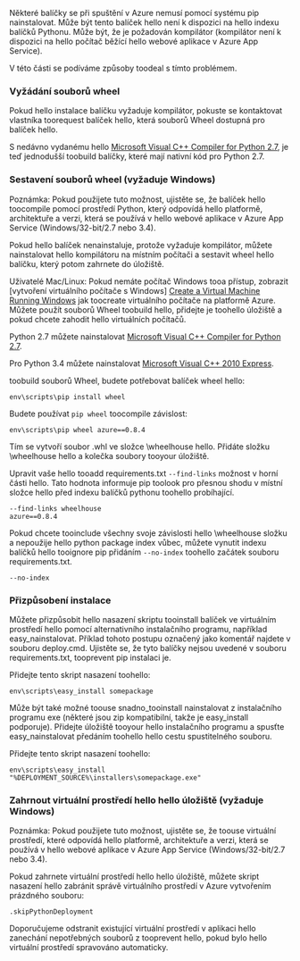 Některé balíčky se při spuštění v Azure nemusí pomocí systému pip nainstalovat.  Může být tento balíček hello není k dispozici na hello indexu balíčků Pythonu.  Může být, že je požadován kompilátor (kompilátor není k dispozici na hello počítač běžící hello webové aplikace v Azure App Service).

V této části se podíváme způsoby toodeal s tímto problémem.

### <a name="request-wheels"></a>Vyžádání souborů wheel
Pokud hello instalace balíčku vyžaduje kompilátor, pokuste se kontaktovat vlastníka toorequest balíček hello, která souborů Wheel dostupná pro balíček hello.

S nedávno vydanému hello [Microsoft Visual C++ Compiler for Python 2.7][Microsoft Visual C++ Compiler for Python 2.7], je teď jednodušší toobuild balíčky, které mají nativní kód pro Python 2.7.

### <a name="build-wheels-requires-windows"></a>Sestavení souborů wheel (vyžaduje Windows)
Poznámka: Pokud použijete tuto možnost, ujistěte se, že balíček hello toocompile pomocí prostředí Python, který odpovídá hello platformě, architektuře a verzi, která se používá v hello webové aplikace v Azure App Service (Windows/32-bit/2.7 nebo 3.4).

Pokud hello balíček nenainstaluje, protože vyžaduje kompilátor, můžete nainstalovat hello kompilátoru na místním počítači a sestavit wheel hello balíčku, který potom zahrnete do úložiště.

Uživatelé Mac/Linux: Pokud nemáte počítač Windows tooa přístup, zobrazit [vytvoření virtuálního počítače s Windows] [ Create a Virtual Machine Running Windows] jak toocreate virtuálního počítače na platformě Azure.  Můžete použít souborů Wheel toobuild hello, přidejte je toohello úložiště a pokud chcete zahodit hello virtuálních počítačů. 

Python 2.7 můžete nainstalovat [Microsoft Visual C++ Compiler for Python 2.7][Microsoft Visual C++ Compiler for Python 2.7].

Pro Python 3.4 můžete nainstalovat [Microsoft Visual C++ 2010 Express][Microsoft Visual C++ 2010 Express].

toobuild souborů Wheel, budete potřebovat balíček wheel hello:

    env\scripts\pip install wheel

Budete používat `pip wheel` toocompile závislost:

    env\scripts\pip wheel azure==0.8.4

Tím se vytvoří soubor .whl ve složce \wheelhouse hello.  Přidáte složku \wheelhouse hello a kolečka soubory tooyour úložiště.

Upravit vaše hello tooadd requirements.txt `--find-links` možnost v horní části hello. Tato hodnota informuje pip toolook pro přesnou shodu v místní složce hello před indexu balíčků pythonu toohello probíhající.

    --find-links wheelhouse
    azure==0.8.4

Pokud chcete tooinclude všechny svoje závislosti hello \wheelhouse složku a nepoužije hello python package index vůbec, můžete vynutit indexu balíčků hello tooignore pip přidáním `--no-index` toohello začátek souboru requirements.txt.

    --no-index

### <a name="customize-installation"></a>Přizpůsobení instalace
Můžete přizpůsobit hello nasazení skriptu tooinstall balíček ve virtuálním prostředí hello pomocí alternativního instalačního programu, například easy\_nainstalovat.  Příklad tohoto postupu označený jako komentář najdete v souboru deploy.cmd.  Ujistěte se, že tyto balíčky nejsou uvedené v souboru requirements.txt, tooprevent pip instalaci je.

Přidejte tento skript nasazení toohello:

    env\scripts\easy_install somepackage

Může být také možné toouse snadno\_tooinstall nainstalovat z instalačního programu exe (některé jsou zip kompatibilní, takže je easy\_install podporuje).  Přidejte úložiště tooyour hello instalačního programu a spusťte easy\_nainstalovat předáním toohello hello cestu spustitelného souboru.

Přidejte tento skript nasazení toohello:

    env\scripts\easy_install "%DEPLOYMENT_SOURCE%\installers\somepackage.exe"

### <a name="include-hello-virtual-environment-in-hello-repository-requires-windows"></a>Zahrnout virtuální prostředí hello hello úložiště (vyžaduje Windows)
Poznámka: Pokud použijete tuto možnost, ujistěte se, že toouse virtuální prostředí, které odpovídá hello platformě, architektuře a verzi, která se používá v hello webové aplikace v Azure App Service (Windows/32-bit/2.7 nebo 3.4).

Pokud zahrnete virtuální prostředí hello hello úložiště, můžete skript nasazení hello zabránit správě virtuálního prostředí v Azure vytvořením prázdného souboru:

    .skipPythonDeployment

Doporučujeme odstranit existující virtuální prostředí v aplikaci hello zanechání nepotřebných souborů z tooprevent hello, pokud bylo hello virtuální prostředí spravováno automaticky.

[Create a Virtual Machine Running Windows]: http://azure.microsoft.com/documentation/articles/virtual-machines-windows-hero-tutorial/
[Microsoft Visual C++ Compiler for Python 2.7]: http://aka.ms/vcpython27
[Microsoft Visual C++ 2010 Express]: http://go.microsoft.com/?linkid=9709949
